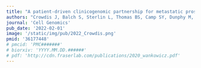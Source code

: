 ```yaml
---
title: "A patient-driven clinicogenomic partnership for metastatic prostate cancer"
authors: "Crowdis J, Balch S, Sterlin L, Thomas BS, Camp SY, Dunphy M, Anastasio E, Shah S, Damon AL, Ramos R, Sosa DM, Small IK, Tomson BN, Nguyen CM, McGillicuddy M, Chastain PS, He MX, Cheung ATM, **Wankowicz SA**, Tewari AK, Kim D, AlDubayan SH, Dowdye A, Zola B, Nowak J, Manarite J, Henry Gunn I, Olson B, Lander ES, Painter CA, Wagle N, Van Allen EM."
journal: 'Cell Genomics'
pub_date: '2022-02-01'
image: '/static/img/pub/2022_Crowdis.png'
pmid: '36177448'
# pmcid: 'PMC#######'
# biorxiv: 'YYYY.MM.DD.######'
# pdf: 'http://cdn.fraserlab.com/publications/2020_wankowicz.pdf'
---
```

